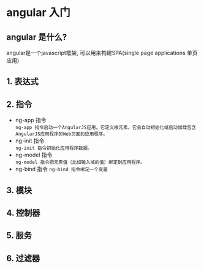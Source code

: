 # angular 入门

## angular 是什么?

angular是一个javascript框架, 可以用来构建SPA(single page applications 单页应用)


## 1. 表达式


## 2. 指令

- ng-app 指令  
    `ng-app 指令启动一个AngularJS应用。它定义根元素。它会自动初始化或启动加载包含AngularJS应用程序的Web页面的应用程序。`
- ng-init 指令  
    `ng-init 指令初始化应用程序数据。`
- ng-model 指令  
    `ng-model 指令把元素值（比如输入域的值）绑定到应用程序。`
- ng-bind 指令
    `ng-bind 指令绑定一个变量`
    
## 3. 模块

## 4. 控制器

## 5. 服务

## 6. 过滤器 
